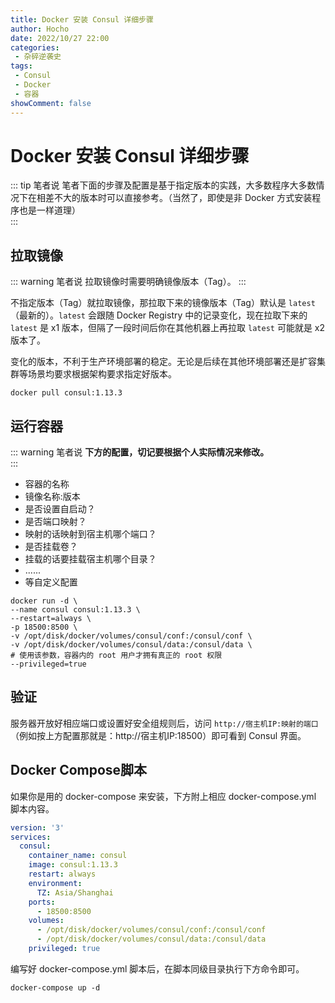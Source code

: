 ```yaml
---
title: Docker 安装 Consul 详细步骤
author: Hocho
date: 2022/10/27 22:00
categories:
 - 杂碎逆袭史
tags:
 - Consul
 - Docker
 - 容器
showComment: false
---
```


# Docker 安装 Consul 详细步骤

::: tip 笔者说
笔者下面的步骤及配置是基于指定版本的实践，大多数程序大多数情况下在相差不大的版本时可以直接参考。（当然了，即使是非 Docker 方式安装程序也是一样道理）  
:::

## 拉取镜像

::: warning 笔者说
拉取镜像时需要明确镜像版本（Tag）。
:::

不指定版本（Tag）就拉取镜像，那拉取下来的镜像版本（Tag）默认是 `latest`（最新的）。`latest` 会跟随 Docker Registry 中的记录变化，现在拉取下来的 `latest` 是 x1 版本，但隔了一段时间后你在其他机器上再拉取 `latest` 可能就是 x2 版本了。

变化的版本，不利于生产环境部署的稳定。无论是后续在其他环境部署还是扩容集群等场景均要求根据架构要求指定好版本。

```shell
docker pull consul:1.13.3
```

## 运行容器

::: warning 笔者说
**下方的配置，切记要根据个人实际情况来修改。**  
:::

- 容器的名称
- 镜像名称:版本
- 是否设置自启动？
- 是否端口映射？
- 映射的话映射到宿主机哪个端口？
- 是否挂载卷？
- 挂载的话要挂载宿主机哪个目录？
- ......
- 等自定义配置

```shell
docker run -d \
--name consul consul:1.13.3 \
--restart=always \
-p 18500:8500 \
-v /opt/disk/docker/volumes/consul/conf:/consul/conf \
-v /opt/disk/docker/volumes/consul/data:/consul/data \
# 使用该参数，容器内的 root 用户才拥有真正的 root 权限
--privileged=true
```

## 验证

服务器开放好相应端口或设置好安全组规则后，访问 `http://宿主机IP:映射的端口` （例如按上方配置那就是：http://宿主机IP:18500）即可看到 Consul 界面。

## Docker Compose脚本

如果你是用的 docker-compose 来安装，下方附上相应 docker-compose.yml 脚本内容。

```yaml
version: '3'
services:
  consul:
    container_name: consul
    image: consul:1.13.3
    restart: always
    environment:
      TZ: Asia/Shanghai
    ports:
      - 18500:8500
    volumes:
      - /opt/disk/docker/volumes/consul/conf:/consul/conf
      - /opt/disk/docker/volumes/consul/data:/consul/data
    privileged: true
```

编写好 docker-compose.yml 脚本后，在脚本同级目录执行下方命令即可。

```shell
docker-compose up -d
```
